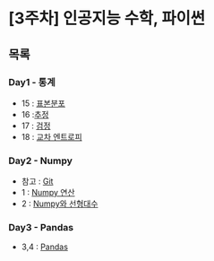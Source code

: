 # [3주차] 인공지능 수학, 파이썬

## 목록

### Day1 - 통계
- 15 : [표본분포](https://github.com/nsms556/AI_Dev/blob/main/Week3/Day1/lecture15.md)
- 16 :[추정](https://github.com/nsms556/AI_Dev/blob/main/Week3/Day1/lecture16.md)
- 17 : [검정](https://github.com/nsms556/AI_Dev/blob/main/Week3/Day1/lecture17.md)
- 18 : [교차 엔트로피](https://github.com/nsms556/AI_Dev/blob/main/Week3/Day1/lecture18.md)

### Day2 - Numpy
- 참고 : [Git](https://github.com/nsms556/AI_Dev/blob/main/Week3/Day2/git.md)
- 1 : [Numpy 연산](https://github.com/nsms556/AI_Dev/blob/main/Week3/Day2/python1.ipynb)
- 2 : [Numpy와 선형대수](https://github.com/nsms556/AI_Dev/blob/main/Week3/Day2/python2.ipynb)

### Day3 - Pandas
- 3,4 : [Pandas](https://github.com/nsms556/AI_Dev/blob/main/Week3/Day3/python3,4.ipynb)